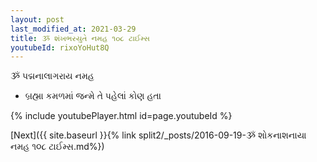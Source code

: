 ```yaml
---
layout: post
last_modified_at: 2021-03-29
title: ૐ શંખભરયુતે નમહ ૧૦૮ ટાઈમ્સ
youtubeId: rixoYoHut8Q
---
```

 
 
 ૐ પદ્મનાલાગરાય નમહ  
 
 -  બ્રહ્મા કમળમાં જન્મે તે પહેલાં કોણ હતા 
 
  
 
  
 
 
 
 
 
 


{% include youtubePlayer.html id=page.youtubeId %}
 
[Next]({{ site.baseurl }}{% link  split2/_posts/2016-09-19-ૐ શોકનાશનાયા નમહ ૧૦૮ ટાઈમ્સ.md%})
 
